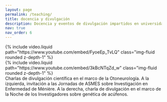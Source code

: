 ```yaml
---
layout: page
permalink: /teaching/
title: docencia y divulgación
description: Docencia y eventos de divulgación impartidos en universidades y organizaciones públicas.
nav: true
nav_order: 6
---
```




<div class="row justify-content-sm-center">
    <div class="col-sm-5 mt-3 mt-md-0">
        {% include video.liquid path="https://www.youtube.com/embed/FyoeEp_TvLQ" class="img-fluid rounded z-depth-1" %} 
    </div>
    <div class="col-sm-5 mt-3 mt-md-0">
        {% include video.liquid path="https://www.youtube.com/embed/3kBcNTqZd_w" class="img-fluid rounded z-depth-1" %} 
    </div>
</div>
<div class="caption">
    Charlas de divulgación científica en el marco de la Otoneurología. A la izquierda, invitación a las Jornadas de ASMES sobre Investigación en Enfermedad de Ménière. A la derecha, charla de divulgación en el marco de la Noche de los Investigadores sobre genética de acúfenos.
</div>